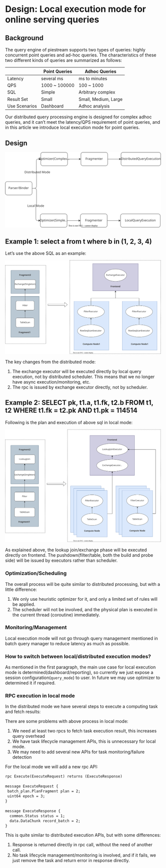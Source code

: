 # Design: Local execution mode for online serving queries

## Background

The query engine of piestream supports two types of queries: highly concurrent point queries and ad-hoc queries. The characteristics of these two different kinds of queries are summarized as follows:

| 	              | Point Queries	 | Adhoc Queries	        |
|----------------|----------------|-----------------------|
| Latency	       | several ms	    | ms to minutes	        |
| QPS	           | 1000 ~ 100000	 | 100 ~ 1000	           |
| SQL	           | Simple	        | Arbitrary complex	    |
| Result Set	    | Small	         | Small, Medium, Large	 |
| Use Scenarios	 | Dashboard	     | Adhoc analysis	       |

Our distributed query processing engine is designed for complex adhoc queries, and it can’t meet the latency/QPS 
requirement of point queries, and in this article we introduce local execution mode for point queries.

## Design

![Frontend Flow](./images/batch-local-execution-mode/frontend-flow.svg)

## Example 1: select a from t where b in (1, 2, 3, 4)

Let’s use the above SQL as an example:


![Example 1](./images/batch-local-execution-mode/example1.svg)

The key changes from the distributed mode:

1. The exchange executor will be executed directly by local query execution, not by distributed scheduler. This means that we no longer have async execution/monitoring, etc.
2. The rpc is issued by exchange executor directly, not by scheduler.

## Example 2: SELECT pk, t1.a, t1.fk, t2.b FROM t1, t2 WHERE t1.fk = t2.pk AND t1.pk = 114514

Following is the plan and execution of above sql in local mode:


![Example 2](./images/batch-local-execution-mode/example2.svg)

As explained above, the lookup join/exchange phase will be executed directly on frontend. The pushdown(filter/table, both the build and probe side) will be issued by executors rather than scheduler.

### Optimization/Scheduling

The overall process will be quite similar to distributed processing, but with a little difference:

1. We only use heuristic optimizer for it, and only a limited set of rules will be applied.
2. The scheduler will not be involved, and the physical plan is executed in the current thread (coroutine) immediately.

### Monitoring/Management

Local execution mode will not go through query management mentioned in  batch query manager to reduce latency as 
much as possible.

### How to switch between local/distributed execution modes?

As mentioned in the first paragraph, the main use case for local execution mode is determined(dashboard/reporting), so 
currently we just expose a session configuration(`query_mode`) to user. In future we may use optimizer to determined 
it if required.

### RPC execution in local mode

In the distributed mode we have several steps to execute a computing task and fetch results:

There are some problems with above process in local mode:

1. We need at least two rpcs to fetch task execution result, this increases query overhead
2. We have task lifecycle management APIs, this is unnecessary for local mode.
3. We may need to add several new APIs for task monitoring/failure detection


For the local mode we will add a new rpc API:

```
rpc Execute(ExecuteRequest) returns (ExecuteResponse)

message ExecuteRequest {
 batch_plan.PlanFragment plan = 2;
 uint64 epoch = 3;
}

message ExecuteResponse {
  common.Status status = 1;
  data.DataChunk record_batch = 2;
}
```

This is quite similar to distributed execution APIs, but with some differences:

1. Response is returned directly in rpc call, without the need of another call.
2. No task lifecycle management/monitoring is involved, and if it fails, we just remove the task and return error in response directly.
